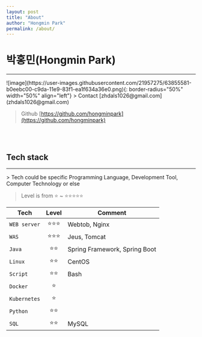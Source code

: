 ```yaml
---
layout: post
title: "About"
author: "Hongmin Park"
permalink: /about/
---
```

# 박홍민(Hongmin Park)
<hr>
![image](https://user-images.githubusercontent.com/21957275/63855581-b0eebc00-c9da-11e9-83f1-ea1f634a36e0.png){: border-radius="50%" width="50%" align="left"}
> Contact [zhdals1026@gmail.com](zhdals1026@gmail.com)

> Github [https://github.com/hongminpark](https://github.com/hongminpark)


<br><br>
## Tech stack
<hr>
> Tech could be specific Programming Language, Development Tool, Computer Technology or else

> Level is from :star: ~ :star::star::star::star::star:

<!---
> Level, which is defined by me.
- :star:, Know/Understand what it is.
- :star::star:, Can apply it to make/enable sth.
- :star::star::star:, Can apply it to make/enable sth with deeper understanding.
- :star::star::star::star:, Can also do trouble shooting
- :star::star::star::star::star:, 
--->

| Tech | Level | Comment |
|---|:---:|---|
| `WEB server` | :star::star::star: | Webtob, Nginx |
| `WAS` | :star::star::star: | Jeus, Tomcat |
| `Java` | :star::star: | Spring Framework, Spring Boot |
| `Linux` | :star::star: | CentOS |
| `Script` | :star::star: | Bash |
| `Docker` | :star: |  |
| `Kubernetes` | :star: |  |
| `Python` | :star::star: |  |
| `SQL` | :star::star: | MySQL |
